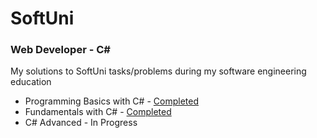 # SoftUni 

### Web Developer - C#

My solutions to SoftUni tasks/problems during my software engineering education



* Programming Basics with C# - [Completed](https://softuni.bg/Certificates/Details/125096/0b8df380)
* Fundamentals with C# - [Completed](https://softuni.bg/Certificates/Details/139273/0cd58ad0)
* C# Advanced - In Progress
